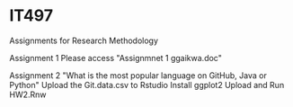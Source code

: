 IT497
=====

Assignments for Research Methodology


Assignment 1
Please access "Assignmnet 1 ggaikwa.doc"

Assignment 2 "What is the most popular language on GitHub, Java or Python"
Upload the Git.data.csv to Rstudio
Install ggplot2
Upload and Run HW2.Rnw
